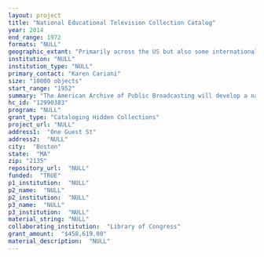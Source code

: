 ```yaml
--- 
layout: project 
title: "National Educational Television Collection Catalog"
year: 2014
end_range: 1972
formats: "NULL"
geographic_extant: "Primarily across the US but also some international topics"
institution: "NULL"
institution_type: "NULL"
primary_contact: "Karen Cariani"
size: "10000 objects"
start_range: "1952"
summary: "The American Archive of Public Broadcasting will develop a national catalog of National Educational Television (NET) titles. NET (1952-1972) comprises the earliest public television content, about 8-10,000 titles, including some incisive social documentaries. WGBH, WNET, Indiana University and the Library of Congress (hold the largest collections of NET materials. Programs are scattered, descriptions are limited and in obscure sources, and there is no publicly accessible list of titles. A national catalog with descriptive data gathered during this project will give scholars access to the NET collection. With CLIR funds, WGBH will develop the catalog and contract with LOC to process its NET materials for inclusion."
hc_id: "12990383"
program: "NULL"
grant_type: "Cataloging Hidden Collections"
project_url: "NULL"
address1:  "One Guest St"
address2:  "NULL"
city:  "Boston"
state:  "MA"
zip: "2135"
repository_url:  "NULL"
funded:  "TRUE"
p1_institution:  "NULL"
p2_name:  "NULL"
p2_institution:  "NULL"
p3_name:  "NULL"
p3_institution:  "NULL"
material_string: "NULL"
collaborating_institution:  "Library of Congress"
grant_amount:  "$458,619.00"
material_description:  "NULL"
---
```

